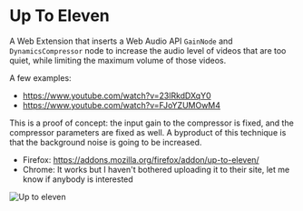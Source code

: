 # Up To Eleven

A Web Extension that inserts a Web Audio API `GainNode` and `DynamicsCompressor`
node to increase the audio level of videos that are too quiet, while limiting
the maximum volume of those videos.

A few examples:
- https://www.youtube.com/watch?v=23lRkdDXqY0
- https://www.youtube.com/watch?v=FJoYZUMOwM4

This is a proof of concept: the input gain to the compressor is fixed, and the
compressor parameters are fixed as well. A byproduct of this technique is that
the background noise is going to be increased.

- Firefox: <https://addons.mozilla.org/firefox/addon/up-to-eleven/>
- Chrome: It works but I haven't bothered uploading it to their site, let me know
if anybody is interested

![Up to eleven](https://66.media.tumblr.com/tumblr_m9rgdaADZO1qiz3j8o1_500.gif)
